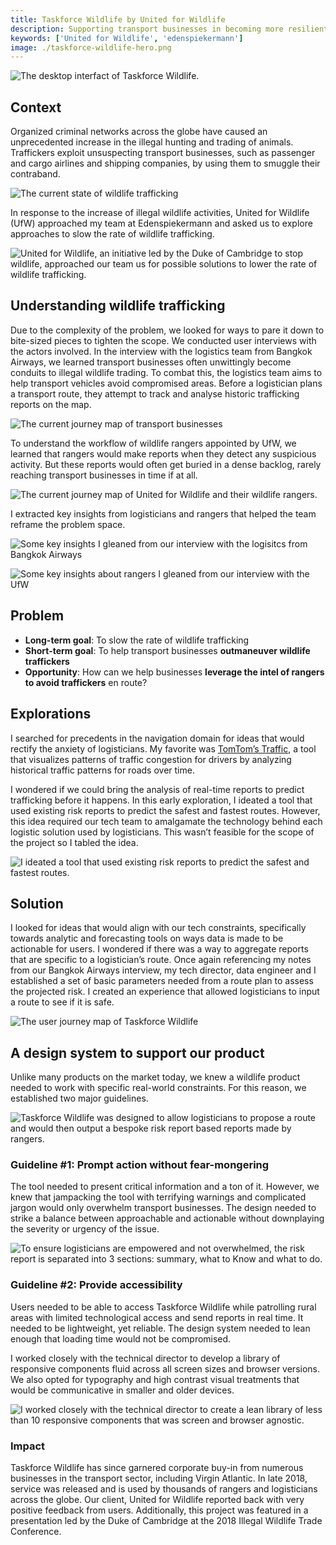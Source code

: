 ```yaml
---
title: Taskforce Wildlife by United for Wildlife
description: Supporting transport businesses in becoming more resilient to the exploitation by illegal wildlife traffickers
keywords: ['United for Wildlife', 'edenspiekermann']
image: ./taskforce-wildlife-hero.png
---
```


<ProjectHeading title='Taskforce Wildlife by United for Wildlife' abstract='Supporting companies in the transport sector in becoming more resilient to the exploitation of illegal wildlife traffickers' borderBottom huge />

<ProjectSection>
  <ProjectInfo title='Timeline' abstract='Launched Fall 2018' />
  <ProjectInfo title='Company' abstract='Edenspiekermann' />
  <ProjectInfo title='Role' abstract='I designed and iterated on core experiences within the application. I reported directly to the technical director of the product.' />
  <ProjectInfo title='About' abstract='Taskforce Wildlife is a tool that enables companies in the transport sector to assess their logistical decisions and confidently plan safe routes.' />
</ProjectSection>

![The desktop interfact of Taskforce Wildlife.](./taskforce-wildlife-hero.png)

## Context

Organized criminal networks across the globe have caused an unprecedented increase in the illegal hunting and trading of animals. Traffickers exploit unsuspecting transport businesses, such as passenger and cargo airlines and shipping companies, by using them to smuggle their contraband. 

![The current state of wildlife trafficking](./taskforce-wildlife-problem.png)

In response to the increase of illegal wildlife activities, United for Wildlife (UfW) approached my team at Edenspiekermann and asked us to explore approaches to slow the rate of wildlife trafficking. 

![United for Wildlife, an initiative led by the Duke of Cambridge to stop wildlife, approached our team us for possible solutions to lower the rate of wildlife trafficking.](./taskforce-wildlife-UFW.png)

## Understanding wildlife trafficking 

Due to the complexity of the problem, we looked for ways to pare it down to bite-sized pieces to tighten the scope. We conducted user interviews with the actors involved. In the interview with the logistics team from Bangkok Airways, we learned transport businesses often unwittingly become conduits to illegal wildlife trading. To combat this, the logistics team aims to help transport vehicles avoid compromised areas. Before a logistician plans a transport route, they attempt to track and analyse historic trafficking reports on the map.

![The current journey map of transport businesses](./taskforce-wildlife-transport-businesses-journey.png)

To understand the workflow of wildlife rangers appointed by UfW, we learned that rangers would make reports when they detect any suspicious activity. But these reports would often get buried in a dense backlog, rarely reaching transport businesses in time if at all. 

![The current journey map of United for Wildlife and their wildlife rangers.](./taskforce-wildlife-UFW-journey.png)

I extracted key insights from logisticians and rangers that helped the team reframe the problem space.

![Some key insights I gleaned from our interview with the logisitcs from Bangkok Airways](./taskforce-wildlife-logistician-pain-points.png)

![Some key insights about rangers I gleaned from our interview with the UfW](./taskforce-wildlife-ranger-pain-points.png)

## Problem
- **Long-term goal**: To slow the rate of wildlife trafficking
- **Short-term goal**: To help transport businesses **outmaneuver wildlife traffickers**
- **Opportunity**: How can we help businesses **leverage the intel of rangers to avoid traffickers** en route? 

## Explorations
I searched for precedents in the navigation domain for ideas that would rectify the anxiety of logisticians. My favorite was [TomTom’s Traffic](https://www.tomtom.com/products/real-time-traffic/), a tool that visualizes patterns of traffic congestion for drivers by analyzing historical traffic patterns for roads over time. 
 
I wondered if we could bring the analysis of real-time reports to predict trafficking before it happens. In this early exploration, I ideated a tool that used existing risk reports to predict the safest and fastest routes. However, this idea required our tech team to amalgamate the technology behind each logistic solution used by logisticians. This wasn’t feasible for the scope of the project so I tabled the idea. 

![I ideated a tool that used existing risk reports to predict the safest and fastest routes.](taskforce-wildlife-explorations.png)


## Solution

I looked for ideas that would align with our tech constraints, specifically towards analytic and forecasting tools on ways data is made to be actionable for users. I wondered if there was a way to aggregate reports that are specific to a logistician’s route. Once again referencing my notes from our Bangkok Airways interview, my tech director, data engineer and I established a set of basic parameters needed from a route plan to assess the projected risk. I created an experience that allowed logisticians to input a route to see if it is safe. 

![The user journey map of Taskforce Wildlife](taskforce-wildlife-how-it-works.png)

## A design system to support our product

Unlike many products on the market today, we knew a wildlife product needed to work with specific real-world constraints. For this reason, we established two major guidelines.

![Taskforce Wildlife was designed to allow logisticians to propose a route and would then output a bespoke risk report based reports made by rangers.](taskforce-wildlife-risk-calculator.png)

### Guideline #1: Prompt action without fear-mongering

The tool needed to present critical information and a ton of it. However, we knew that jampacking the tool with terrifying warnings and complicated jargon would only overwhelm transport businesses. The design needed to strike a balance between approachable and actionable without downplaying the severity or urgency of the issue.

![To ensure logisticians are empowered and not overwhelmed, the risk report is separated into 3 sections: summary, what to Know and what to do.](taskforce-wildlife-prompt-action.png)

### Guideline #2: Provide accessibility

Users needed to be able to access Taskforce Wildlife while patrolling rural areas with limited technological access and send reports in real time. It needed to be lightweight, yet reliable. The design system needed to lean enough that loading time would not be compromised. 
 
I worked closely with the technical director to develop a library of responsive components fluid across all screen sizes and browser versions. We also opted for typography and high contrast visual treatments that would be communicative in smaller and older devices.


![I worked closely with the technical director to create a lean library of less than 10 responsive components that was screen and browser agnostic.](taskforce-wildlife-components.png)

### Impact

Taskforce Wildlife has since garnered corporate buy-in from numerous businesses in the transport sector, including Virgin Atlantic. In late 2018, service was released and is used by thousands of rangers and logisticians across the globe. Our client, United for Wildlife reported back with very positive feedback from users. Additionally, this project was featured in a presentation led by the Duke of Cambridge at the 2018 Illegal Wildlife Trade Conference.